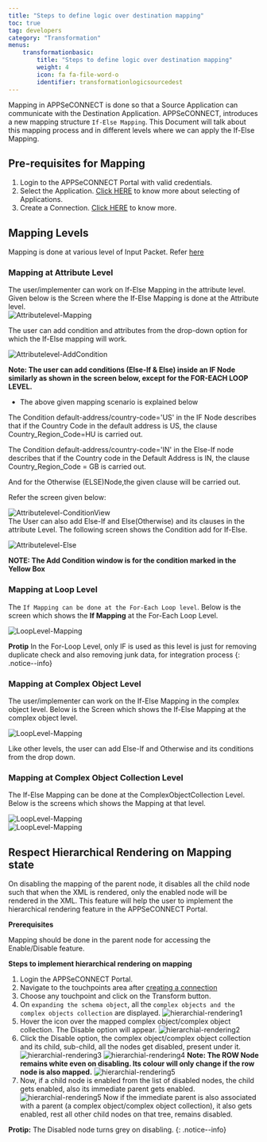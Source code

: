 ```yaml
---
title: "Steps to define logic over destination mapping"
toc: true
tag: developers
category: "Transformation"
menus: 
    transformationbasic:
        title: "Steps to define logic over destination mapping"
        weight: 4
        icon: fa fa-file-word-o
        identifier: transformationlogicsourcedest
---
```



Mapping in APPSeCONNECT is done so that a Source Application can communicate with the Destination Application. APPSeCONNECT, introduces a new mapping structure `If-Else Mapping`. This Document will talk about this mapping process and in different levels where we can apply the If-Else Mapping.

## Pre-requisites for Mapping
1. Login to the APPSeCONNECT Portal with valid credentials.
2. Select the Application. [Click HERE](/getting-started/) to know more about selecting of Applications.
3. Create a Connection. [Click HERE](/getting-started/) to know more.

## Mapping Levels

Mapping is done at various level of Input Packet. Refer [here](/transformation/define-source-destination-transformation/)  
### Mapping at Attribute Level

The user/implementer can work on If-Else Mapping in the attribute level. Given below is the Screen where the If-Else Mapping is done at the Attribute level.  
![Attributelevel-Mapping](/staticfiles/Transformation/media/Attributelevel-Mapping.png)

The user can add condition and attributes from the drop-down option for which the If-Else mapping will work.

![Attributelevel-AddCondition](/staticfiles/Transformation/media/Attributelevel-AddCondition.png)

**Note: The user can add conditions (Else-If & Else) inside an IF Node similarly as shown in the screen below, except for the FOR-EACH LOOP LEVEL.**

* The above given mapping scenario is explained below 

The Condition default-address/country-code='US' in the IF Node describes that if the Country Code in the default address is US, the clause Country_Region_Code=HU is carried out.

The Condition default-address/country-code='IN' in the Else-If node describes that if the Country code in the Default Address is IN, the clause Country_Region_Code = GB is carried out.

And for the Otherwise (ELSE)Node,the given clause will be carried out.

Refer the screen given below:

![Attributelevel-ConditionView](/staticfiles/Transformation/media/Attributelevel-ConditionView.png)  
The User can also add Else-If and Else(Otherwise) and its clauses in the attribute Level. The following screen shows the Condition add for If-Else.  

![Attributelevel-Else](/staticfiles/Transformation/media/Attributelevel-Else.png)

**NOTE: The Add Condition window is for the condition marked in the Yellow Box**

### Mapping at Loop Level

The `If Mapping can be done at the For-Each Loop level`. Below is the screen which shows the **If Mapping** at the For-Each Loop Level.  

![LoopLevel-Mapping](/staticfiles/Transformation/media/LoopLevel-Mapping.png)

**Protip** In the For-Loop Level, only IF is used as this level is just for removing duplicate check and also removing junk data, for integration process 
{: .notice--info}

### Mapping at Complex Object Level

The user/implementer can work on the If-Else Mapping in the complex object level. 
Below is the Screen which shows the If-Else Mapping at the complex object level.  

![LoopLevel-Mapping](/staticfiles/Transformation/media/ComplexObject-Mapping.png)

Like other levels, the user can add Else-If and Otherwise and its conditions from the drop down. 

### Mapping at Complex Object Collection  Level

The If-Else Mapping can be done at the ComplexObjectCollection Level. Below is the screens which shows the Mapping at that level.  

![LoopLevel-Mapping](/staticfiles/Transformation/media/ComplexObjectCollection-If-Mapping.png)  
![LoopLevel-Mapping](/staticfiles/Transformation/media/ComplexObjectCollection-else-Mapping.png)

## Respect Hierarchical Rendering on Mapping state

On disabling the mapping of the parent node, it disables all the child node such that when the XML is rendered, 
only the enabled node will be rendered in the XML. This feature will help the user to implement
the hierarchical rendering feature in the APPSeCONNECT Portal.

**Prerequisites**

Mapping should be done in the parent node for accessing the Enable/Disable feature.

**Steps to implement hierarchical rendering on mapping**
1.	Login the APPSeCONNECT Portal.
2.	Navigate to the touchpoints area after [creating a connection](/getting-started/#creating-connection--executing-the-touchpoint) 
3.	Choose any touchpoint and click on the Transform button.
4.  On `expanding the schema object`, all the `complex objects and the complex objects collection` are displayed.
    ![hierarchial-rendering1](/staticfiles/Transformation/media/hierarchial-rendering1.png) 
5.	Hover the icon over the mapped complex object/complex object collection. The Disable option will appear. 
    ![hierarchial-rendering2](/staticfiles/Transformation/media/hierarchial-rendering2.png)    
8.	Click the Disable option, the complex object/complex object collection and its child, sub-child, 
    all the nodes get disabled, present under it.
    ![hierarchial-rendering3](/staticfiles/Transformation/media/hierarchial-rendering3.png) 
    ![hierarchial-rendering4](/staticfiles/Transformation/media/hierarchial-rendering4.png) 
**Note: The ROW Node remains white even on disabling. Its colour will only change if the row node is also mapped.**
    ![hierarchial-rendering5](/staticfiles/Transformation/media/hierarchial-rendering5.png) 
9.	Now, if a child node is enabled from the list of disabled nodes, the child gets enabled, also its immediate parent gets enabled.
    ![hierarchial-rendering5](/staticfiles/Transformation/media/hierarchial-rendering6.png) 
Now if the immediate parent is also associated with a parent (a complex object/complex object collection), it also gets 
enabled, rest all other child nodes on that tree, remains disabled. 

**Protip:** The Disabled node turns grey on disabling.
{: .notice--info} 

